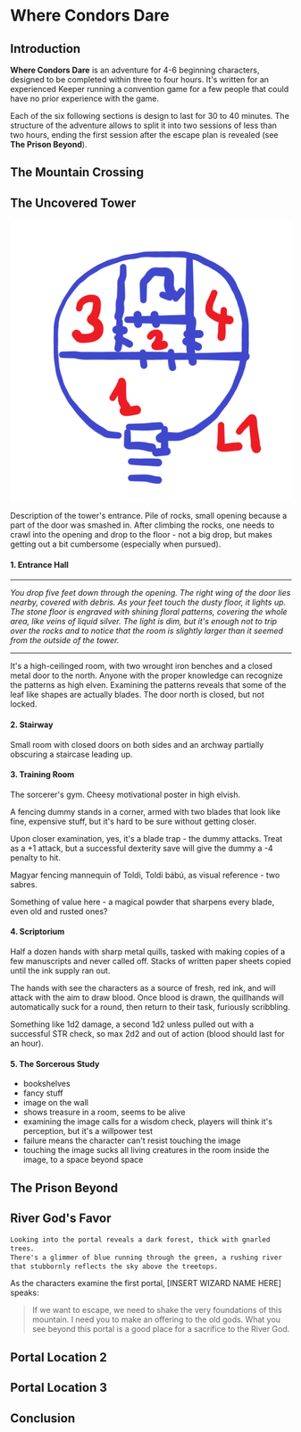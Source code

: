Where Condors Dare
==================

Introduction
------------

**Where Condors Dare** is an adventure for 4-6 beginning characters, 
designed to be completed within three to four hours. 
It's written for an experienced Keeper running a convention game for a few people
that could have no prior experience with the game.

Each of the six following sections is design to last for 30 to 40 minutes.
The structure of the adventure allows to split it into two sessions of less than two hours,
ending the first session after the escape plan is revealed (see **The Prison Beyond**).

The Mountain Crossing
---------------------

The Uncovered Tower
-------------------

![Map of the tower's first level](img/tower_L1.png)

Description of the tower's entrance. Pile of rocks, small opening because a part of the door was smashed in.
After climbing the rocks, one needs to crawl into the opening and drop to the floor - not a big drop, but makes
getting out a bit cumbersome (especially when pursued).

#### 1. Entrance Hall

---

*You drop five feet down through the opening. The right wing of the door lies nearby, covered with debris. As your feet touch the dusty floor, it lights up. The stone floor is engraved with shining floral patterns, covering the whole area, like veins of liquid silver. The light is dim, but it's enough not to trip over the rocks and to notice that the room is slightly larger than it seemed from the outside of the tower.*

---

It's a high-ceilinged room, with two wrought iron benches and a closed metal door to the north.
Anyone with the proper knowledge can recognize the patterns as high elven.
Examining the patterns reveals that some of the leaf like shapes are actually blades.
The door north is closed, but not locked.

#### 2. Stairway 

Small room with closed doors on both sides and an archway partially obscuring a staircase leading up.

#### 3. Training Room

The sorcerer's gym. Cheesy motivational poster in high elvish.

A fencing dummy stands in a corner, armed with two blades that look like fine, expensive stuff, but it's hard to be sure without getting closer.

Upon closer examination, yes, it's a blade trap - the dummy attacks. Treat as a +1 attack, but a successful dexterity save will give the dummy a -4 penalty to hit.

Magyar fencing mannequin of Toldi, Toldi bábú, as visual reference - two sabres.

Something of value here - a magical powder that sharpens every blade, even old and rusted ones? 

#### 4. Scriptorium

Half a dozen hands with sharp metal quills, tasked with making copies of a few manuscripts and never called off.
Stacks of written paper sheets copied until the ink supply ran out.

The hands with see the characters as a source of fresh, red ink, and will attack with the aim to draw blood.
Once blood is drawn, the quillhands will automatically suck for a round, then return to their task, furiously scribbling.

Something like 1d2 damage, a second 1d2 unless pulled out with a successful STR check, so max 2d2 and out of action (blood should last for an hour).

#### 5. The Sorcerous Study

- bookshelves
- fancy stuff
- image on the wall
- shows treasure in a room, seems to be alive
- examining the image calls for a wisdom check, players will think it's perception, but it's a willpower test
- failure means the character can't resist touching the image
- touching the image sucks all living creatures in the room inside the image, to a space beyond space

The Prison Beyond
-----------------

River God's Favor
-----------------

    Looking into the portal reveals a dark forest, thick with gnarled trees. 
    There's a glimmer of blue running through the green, a rushing river 
    that stubbornly reflects the sky above the treetops.

As the characters examine the first portal, [INSERT WIZARD NAME HERE] speaks:

> If we want to escape, we need to shake the very foundations of this mountain. I need you to make an offering to the old gods.
> What you see beyond this portal is a good place for a sacrifice to the River God. 

Portal Location 2
-----------------

Portal Location 3
-----------------

Conclusion
----------
